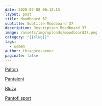 ```yaml
---
date: 2020-07-08 06:12:15
layout: post
title: Moodboard 37
subtitle: Subtitle Moodboard 37
description: Description Moodboard 37
image: /assets/img/uploads/moodboard37.png
category: "{{slug}}"
tags:
  - women
author: thiagorossener
paginate: false
---
```

[Palton](http://bit.do/fGuhV)

[Pantaloni](http://bit.do/fGuhX)

[Bluza](http://bit.do/fGuh5)

[Pantofi sport](http://bit.do/fGuh7)